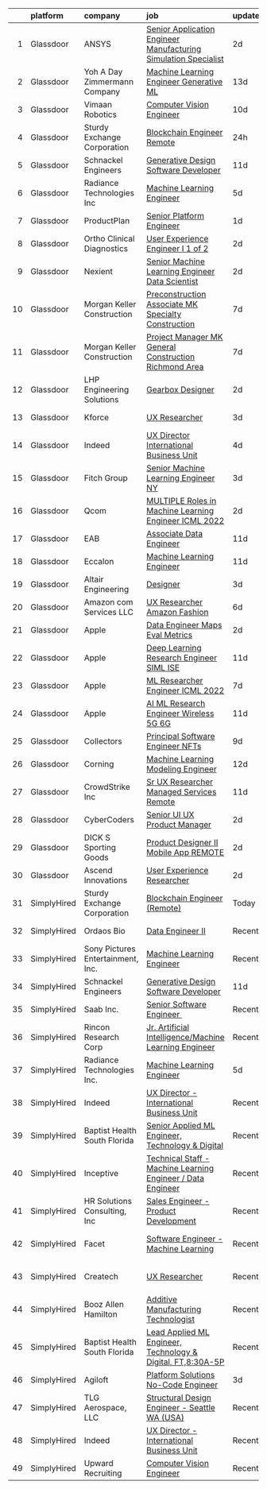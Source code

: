 

|    | platform    | company                           | job                                                                                                                                                                                                                                                                                                                                                                                                                                                                                                                                                                                                                                                                                                                                                                                                                                                                                                                                                                                                                                                                                                                                                                                                                                                                                                                                                                                 | update_time   | location                    |
|---:|:------------|:----------------------------------|:------------------------------------------------------------------------------------------------------------------------------------------------------------------------------------------------------------------------------------------------------------------------------------------------------------------------------------------------------------------------------------------------------------------------------------------------------------------------------------------------------------------------------------------------------------------------------------------------------------------------------------------------------------------------------------------------------------------------------------------------------------------------------------------------------------------------------------------------------------------------------------------------------------------------------------------------------------------------------------------------------------------------------------------------------------------------------------------------------------------------------------------------------------------------------------------------------------------------------------------------------------------------------------------------------------------------------------------------------------------------------------|:--------------|:----------------------------|
|  1 | Glassdoor   | ANSYS                             | [Senior Application Engineer   Manufacturing Simulation Specialist](https://www.glassdoor.com/partner/jobListing.htm?pos=107&ao=1110586&s=58&guid=00000182101462b188a107f34557cf79&src=GD_JOB_AD&t=SR&vt=w&cs=1_451ec3a1&cb=1658127148069&jobListingId=1008007293644&cpc=F41FEAB56D215062&jrtk=3-0-1g8818onokf1c801-1g8818ooai7lr800-21c2375bc4b679a4--6NYlbfkN0C1CYJ5HQK12A7y0ZBhFhW3e-LGRaOWowYCOYawr20fAEqcDIfPVtibm8xm15mGcS_lo3e3_y55i-iNl6kLvH8sNJQ3JC3naHHw13crspdD4xI4_lTxCJ3M6a_C482OGnJYiTDpzdKBLvnYByxtMyC4YOdJgj09_L-VGI36NDsSpm4eevkWl7p-HGPVKdbirJ6hswX4jJ0W67pBQN2S2h3-Swa67V-8nX9wkG3_xieuyC2bY_v3WoA3nO20VrrvnQSzIcxgiPqXHf-bVgDeUyhoev5Bp8zENgxdYrSf8Ic0O39gJjzNDIYbX6_ElApuwQsW0eTfBVHRjDIFwosupRyMRyk-BVQnG6_XcVfkuRLa_0vWklaqf9SjS6p-58pRm-rrLjq3wZjMtPLSxOv5umRTRz_yTWWQXMtbV3BWqGhNlrfTEk85QjuI9K-DVpNsShlXiNKc-e_4fBIp9OaK3u1JuLHBzOCUVx00Fw0SeoXg71FuZPiBB_kHJo6fXh_J7GgrLohwnHMRAU_m1QIqU2Ey6Dcv9BmK5i8imXMW4KSLyWpDLloTELMk)                                                                                                                                                                                                                                                                                                                                                                                                                             | 2d            | Evanston, IL                |
|  2 | Glassdoor   | Yoh  A Day   Zimmermann Company   | [Machine Learning Engineer    Generative ML ](https://www.glassdoor.com/partner/jobListing.htm?pos=102&ao=1110586&s=58&guid=00000182101462b188a107f34557cf79&src=GD_JOB_AD&t=SR&vt=w&ea=1&cs=1_a078d922&cb=1658127148069&jobListingId=1007982759644&cpc=BAB9AA3F436D8911&jrtk=3-0-1g8818onokf1c801-1g8818ooai7lr800-3ef156ec08f33186--6NYlbfkN0Ae6Qmv8rNb3d5rEsMPL_plhvilYeiJERi7JqghURwQ9bq2mHgMGRGPHap0kt02TPhHoArRrIPDXB0Fm3NSxLJwWlAXpSoHydXD7YYEjQfYp-wt_j4lfGDfKIbzND_9EtD4wiBxpi_5Fu1gPRC5CvPWqwejtozptTMLVK4J_uv5kUAtnlLbzUmWTr6doRMOdPrn2nBDmp3AnE_QMAFh-ENaykM4N9z7tzkG76jZgu2BURAhwMar61j1XAbgFhJw0ssmKVF4yNJ7JIEz8PkvKYcR8mmlOkQ6vo9BBZ9VaUhuBGGbdd7sWz2uhGzGxR3b-ESyTZAzeGD6ipRJte-Kv7CMXQQulsH2OQRrTkOfGEE2RWgACfhsG4e78SOJxAjXS2SIlR9DAEBcphl5JIPVz0931wFXyHs47IdHUirTmbGmtDpA8ZEJsawES4PZWqEyq_iEdV1bgEHgDQFXm0fIehBPVsDTygSYZG75xWjqcZCtbA%3D%3D)                                                                                                                                                                                                                                                                                                                                                                                                                                                                                                                  | 13d           | Mountain View, CA           |
|  3 | Glassdoor   | Vimaan Robotics                   | [Computer Vision Engineer](https://www.glassdoor.com/partner/jobListing.htm?pos=126&ao=1136043&s=58&guid=00000182101462b188a107f34557cf79&src=GD_JOB_AD&t=SR&vt=w&cs=1_8bf7f185&cb=1658127148073&jobListingId=1007990218816&jrtk=3-0-1g8818onokf1c801-1g8818ooai7lr800-478aadadec11aaa1-)                                                                                                                                                                                                                                                                                                                                                                                                                                                                                                                                                                                                                                                                                                                                                                                                                                                                                                                                                                                                                                                                                           | 10d           | Santa Clara, CA             |
|  4 | Glassdoor   | Sturdy Exchange Corporation       | [Blockchain Engineer  Remote ](https://www.glassdoor.com/partner/jobListing.htm?pos=115&ao=1136043&s=58&guid=00000182101462b188a107f34557cf79&src=GD_JOB_AD&t=SR&vt=w&ea=1&cs=1_d7e042e4&cb=1658127148070&jobListingId=1008010329731&jrtk=3-0-1g8818onokf1c801-1g8818ooai7lr800-7d55b355f04952f3-)                                                                                                                                                                                                                                                                                                                                                                                                                                                                                                                                                                                                                                                                                                                                                                                                                                                                                                                                                                                                                                                                                  | 24h           | Remote                      |
|  5 | Glassdoor   | Schnackel Engineers               | [Generative Design Software Developer](https://www.glassdoor.com/partner/jobListing.htm?pos=101&ao=1110586&s=58&guid=00000182101462b188a107f34557cf79&src=GD_JOB_AD&t=SR&vt=w&ea=1&cs=1_00fd07c8&cb=1658127148069&jobListingId=1007987458836&cpc=0B561D89933DD0A0&jrtk=3-0-1g8818onokf1c801-1g8818ooai7lr800-7e547bc3bbec425b--6NYlbfkN0BrTPNwjDoELvBVia9gkET74rNEsU_fi4RRK14NiMbuskwBmYiUl43ITcLe-zL9azDC2bpr2SCa5atbsWtVarJGFgRc_UdXsaXv9eSq5MhWIbYHXS2iNjxtl57jP_-YbQkWhoL7t-RZsYxZUoCrAWVDMEXxgRFdx9CQTy9-cnfIsIM4DpLEIpgy2J1BXSAbDoa6heqjrmz_j2NVbQMTK-HEeEb281TpSdyPUYrq-LhUgH5n11Zjq1lw-wjjTVX2kfEk6G2ofWAeWaTabWKb5h4ypBn5u_WdAKPYttT2x-NrR_-YyKgbSEebWpP9WC0_bbeAJx01KZoTHZefVe0It8ODx0UsIkSJ80d0dwb1xfMX7wPgpS8l1qDn_uUBJJfr38c-jsjTAoUh2SZmPi0m9VQrOQeMGbV1mWcWIjD5twxy4be1GHsKn8GiRCwzaUicZQ39FGqtdqq6m6p0IU5hbD1uWnMHiRsBvSMBOw_W-f1d2eYM5om4tPANWzQ-Qt93TYA61TX6LtuopQM2je1OcP5yXjwmJbjbg9s%3D)                                                                                                                                                                                                                                                                                                                                                                                                                                                                       | 11d           | Omaha, NE                   |
|  6 | Glassdoor   | Radiance Technologies Inc         | [Machine Learning Engineer](https://www.glassdoor.com/partner/jobListing.htm?pos=121&ao=1136043&s=58&guid=00000182101462b188a107f34557cf79&src=GD_JOB_AD&t=SR&vt=w&ea=1&cs=1_82af1f40&cb=1658127148071&jobListingId=1008001619467&jrtk=3-0-1g8818onokf1c801-1g8818ooai7lr800-2b17d835cad19686-)                                                                                                                                                                                                                                                                                                                                                                                                                                                                                                                                                                                                                                                                                                                                                                                                                                                                                                                                                                                                                                                                                     | 5d            | Beavercreek, OH             |
|  7 | Glassdoor   | ProductPlan                       | [Senior Platform Engineer](https://www.glassdoor.com/partner/jobListing.htm?pos=127&ao=1136043&s=58&guid=00000182101462b188a107f34557cf79&src=GD_JOB_AD&t=SR&vt=w&ea=1&cs=1_a2265908&cb=1658127148073&jobListingId=1008009409524&jrtk=3-0-1g8818onokf1c801-1g8818ooai7lr800-fd60eb651355d6fa-)                                                                                                                                                                                                                                                                                                                                                                                                                                                                                                                                                                                                                                                                                                                                                                                                                                                                                                                                                                                                                                                                                      | 1d            | Santa Barbara, CA           |
|  8 | Glassdoor   | Ortho Clinical Diagnostics        | [User Experience Engineer I  1 of 2 ](https://www.glassdoor.com/partner/jobListing.htm?pos=118&ao=1136043&s=58&guid=00000182101462b188a107f34557cf79&src=GD_JOB_AD&t=SR&vt=w&cs=1_03f91a58&cb=1658127148070&jobListingId=1008008589700&jrtk=3-0-1g8818onokf1c801-1g8818ooai7lr800-63d4015c4070fc3e-)                                                                                                                                                                                                                                                                                                                                                                                                                                                                                                                                                                                                                                                                                                                                                                                                                                                                                                                                                                                                                                                                                | 2d            | Rochester, NY               |
|  9 | Glassdoor   | Nexient                           | [Senior Machine Learning Engineer Data Scientist](https://www.glassdoor.com/partner/jobListing.htm?pos=123&ao=1136043&s=58&guid=00000182101462b188a107f34557cf79&src=GD_JOB_AD&t=SR&vt=w&cs=1_52228396&cb=1658127148072&jobListingId=1008008457368&jrtk=3-0-1g8818onokf1c801-1g8818ooai7lr800-8cd60bd847106d8e-)                                                                                                                                                                                                                                                                                                                                                                                                                                                                                                                                                                                                                                                                                                                                                                                                                                                                                                                                                                                                                                                                    | 2d            | Ann Arbor, MI               |
| 10 | Glassdoor   | Morgan Keller Construction        | [Preconstruction Associate   MK Specialty Construction](https://www.glassdoor.com/partner/jobListing.htm?pos=110&ao=1110586&s=58&guid=00000182101462b188a107f34557cf79&src=GD_JOB_AD&t=SR&vt=w&cs=1_71377336&cb=1658127148070&jobListingId=1007994992823&cpc=D69957E0862862E0&jrtk=3-0-1g8818onokf1c801-1g8818ooai7lr800-9872c2b36c3765af--6NYlbfkN0D0ff9e8Lfwlpl5zGbQmpn59AL71QmFd7VKOAnfyjZzp5sdngV8WPgYe0dov1m7Y2k2ZT2tEuC6MQMSJCWrGbiVgFOCmLvK9Oj0jtAdSDq66FSMHqKHYXOBlSaR7qwr74w0btDZExj7m1WhcbLa_mW8GxIHX8QAC_KNea2tfefQzcTjJTEEFoB5A8iwt_KldFgJGm5pK0KBQrh5cEqcjWxBWp_JJqwWG16c3Ydkyb7oCnItaEBPZ7q1U--fJbyc65JzLr7ctgzTp31q8Efnn39zGUkStUf7wJxe3IPgbr73CC3C1f1yLXI_S4RMoQaoSPYjHvh8I3FfzPGUlzOpz_3Er1jjS01ZCpOtxiveb0-mXJh-dtkYbBShV5Kh3k9ibLGQ1H6KWZpjkOzybB72cqhS5jWylnaIBeBaHLkwnKBN8ioeWMwruaqhZjWx5uztZfcjYrKy8LYqjeNohkR5YxdUuiUzBKGj5Qw%3D)                                                                                                                                                                                                                                                                                                                                                                                                                                                                                                                           | 7d            | Frederick, MD               |
| 11 | Glassdoor   | Morgan Keller Construction        | [Project Manager   MK General Construction Richmond Area](https://www.glassdoor.com/partner/jobListing.htm?pos=112&ao=1110586&s=58&guid=00000182101462b188a107f34557cf79&src=GD_JOB_AD&t=SR&vt=w&cs=1_ba0570ed&cb=1658127148070&jobListingId=1007994992903&cpc=1160948BCBA38B5B&jrtk=3-0-1g8818onokf1c801-1g8818ooai7lr800-65d2a9abe4056e8a--6NYlbfkN0D0ff9e8Lfwlpl5zGbQmpn59AL71QmFd7VKOAnfyjZzp5sdngV8WPgYe0dov1m7Y2k2ZT2tEuC6MVosuGVqHDHEXdZCGFxWjSCyP0ziKxaqVe5KnoeIJ0V6RKBFE0TLf_B01_lBywN-suZI_jBOOKDVkQst5FJ58k-dfxDVYb-14JA4lmOFizhA_WGNglKReBAdOgFPtgN3J8RkOe2Eb5pOONcnlTCmfju5vt8RQG5z42YaKnQdNEx4GkFvDO2oN26gCXHOx1M6nMlQeC_C-gED93WU3qmEDdwQYUVc2ydVS0I1A4UMINyYMqGSCwpgzO0_QFjTkYyi8MAxzP4-NpJTLMjqor_L_7ydd4EC5yg5v-12kgNyumXY9spjWoX6FERn9nMq5mXym1OrrFiCAQKL549nr4M1gW4-V13X1MJ7u3uRWbHOvLgkup_NkhKO1f5EpNq3fkxbXPdONuXsDfrdrMZLWpzdINU%3D)                                                                                                                                                                                                                                                                                                                                                                                                                                                                                                                         | 7d            | Richmond, VA                |
| 12 | Glassdoor   | LHP Engineering Solutions         | [Gearbox Designer](https://www.glassdoor.com/partner/jobListing.htm?pos=124&ao=1136043&s=58&guid=00000182101462b188a107f34557cf79&src=GD_JOB_AD&t=SR&vt=w&ea=1&cs=1_f816e9db&cb=1658127148072&jobListingId=1008008477798&jrtk=3-0-1g8818onokf1c801-1g8818ooai7lr800-1593ba4b841fd41b-)                                                                                                                                                                                                                                                                                                                                                                                                                                                                                                                                                                                                                                                                                                                                                                                                                                                                                                                                                                                                                                                                                              | 2d            | Novi, MI                    |
| 13 | Glassdoor   | Kforce                            | [UX Researcher](https://www.glassdoor.com/partner/jobListing.htm?pos=111&ao=1110586&s=58&guid=00000182101462b188a107f34557cf79&src=GD_JOB_AD&t=SR&vt=w&cs=1_96c84a4b&cb=1658127148070&jobListingId=1008005891397&cpc=6FC5BA77C9A4CD78&jrtk=3-0-1g8818onokf1c801-1g8818ooai7lr800-e4c2b24613f928ce--6NYlbfkN0C5IatSLh_Ak1q39eQQoPIxD737RW9NeiYGvIRXkrLjEBkC4LI6KweFWWPiS1PvvlyTklMnnQ_buaV2_SkKGWvccSW_mylaG-durmWOS5mcSmVMDNnowR7oX6Ew1L-J_Jdqxvap4ARkWXSzg1LAe2Z95TsAVoesQzNv57Zw9RvXkDA6FNji0b0_El72l3l7pu7CRMG7qWCBi6cWlUvSEGG5ite8WC5xGUgjHZwDVsuIq4FRUuhxchaWEzuZcPMPa3lQxFK-1i6UG2bnEnBWMuzyvcRQ2HC4Qv9jSj5xHFwy51ilW2964Qvrl6ONIHKP9AOBePotzsI6AgkreaKVX-97-V7JRDBEmTOYnqniNJG8MFNGv0ca-yUp1B2Mi3EABrpO9mqGu0eBLCXT0KiLqblfasLq3vOCAxDIZbsIb4f1M6BLZ7oUPY6kqD37bgVK5Nas6bVpkc7BD0TRklbQQS5SoldiAZlUrpz2lEdBIq2mpO96N3nwVLj2d-gUTsO-Qks9yLDC5f5Qz3Tj8LSk4wK7P4vRdvpp4ofANloh_fYI1U2QgZFBXk7sThRcCXD-1NMKwrQPKHsv1ENLdXdrjtr9mXkYFvZQLmVk-z52qTaYvQ%3D%3D)                                                                                                                                                                                                                                                                                                                                                                                                                     | 3d            | Waltham, MA                 |
| 14 | Glassdoor   | Indeed                            | [UX Director   International Business Unit](https://www.glassdoor.com/partner/jobListing.htm?pos=106&ao=1110586&s=58&guid=00000182101462b188a107f34557cf79&src=GD_JOB_AD&t=SR&vt=w&cs=1_437d83f7&cb=1658127148069&jobListingId=1008003455817&cpc=6FC5BA77C9A4CD78&jrtk=3-0-1g8818onokf1c801-1g8818ooai7lr800-12a35c0bb8946138--6NYlbfkN0CiRNM7CVr8YueLFKlzwbFWI0o7IjV438l4sVrvKZ0flpURU_mqoI8E88RAJZx1_nTkZ66jLzLpp7pxUXlPejWUWxDbA0OHNofVa2VB5uSiK_1Xjp25AagUdAinrW-YhMVJJrjARab2yH6d5DJM4WyYoC1S_yOdKy_al4nvFIV5hv5m2Mj8WrpUp6SvlL-mWWvRU3-0hpu_3lkdtHFiAZwGyWsOUQyaOAIOXuoRae_X0DL5EztCIlqD8EDyXgsO_Rm6Gl2yESymR3lRvWK6Qa1dWcLIOSPcxTssZiYcb0MCfpGT0VWh-p8Q8AVOJxpwux94-lvyyRtz1FjYFwppluokQeBIpqVGhTCXV6yxaFn-Sd-N4UCAH6cKpjhdG72-wQNi2vodwOsBbfBE9bQphY4f99JAjqtEIh2lTuxG3Soddui401c7gjzAtbQ8KgzEE4QikEmopN1fCK8JGqfpeVCs_4D4vQPXC95s5502k2XKXAXLTJLoRpQmXdTe9v-T_BgdzTzSVdJOZg%3D%3D)                                                                                                                                                                                                                                                                                                                                                                                                                                                                                         | 4d            | New York, NY                |
| 15 | Glassdoor   | Fitch Group                       | [Senior Machine Learning Engineer  NY](https://www.glassdoor.com/partner/jobListing.htm?pos=125&ao=1136043&s=58&guid=00000182101462b188a107f34557cf79&src=GD_JOB_AD&t=SR&vt=w&cs=1_42f202b9&cb=1658127148072&jobListingId=1008006587390&jrtk=3-0-1g8818onokf1c801-1g8818ooai7lr800-ec874135c433fd6d-)                                                                                                                                                                                                                                                                                                                                                                                                                                                                                                                                                                                                                                                                                                                                                                                                                                                                                                                                                                                                                                                                               | 3d            | New York, NY                |
| 16 | Glassdoor   | Qcom                              | [MULTIPLE Roles in Machine Learning Engineer ICML 2022](https://www.glassdoor.com/partner/jobListing.htm?pos=116&ao=1136043&s=58&guid=00000182101462b188a107f34557cf79&src=GD_JOB_AD&t=SR&vt=w&cs=1_f3450e32&cb=1658127148070&jobListingId=1008008312368&jrtk=3-0-1g8818onokf1c801-1g8818ooai7lr800-54bf61d0ed1361c2-)                                                                                                                                                                                                                                                                                                                                                                                                                                                                                                                                                                                                                                                                                                                                                                                                                                                                                                                                                                                                                                                              | 2d            | San Diego, CA               |
| 17 | Glassdoor   | EAB                               | [Associate Data Engineer](https://www.glassdoor.com/partner/jobListing.htm?pos=122&ao=1136043&s=58&guid=00000182101462b188a107f34557cf79&src=GD_JOB_AD&t=SR&vt=w&cs=1_d8c0e879&cb=1658127148071&jobListingId=1007987430798&jrtk=3-0-1g8818onokf1c801-1g8818ooai7lr800-65a1060564fdef46-)                                                                                                                                                                                                                                                                                                                                                                                                                                                                                                                                                                                                                                                                                                                                                                                                                                                                                                                                                                                                                                                                                            | 11d           | Remote                      |
| 18 | Glassdoor   | Eccalon                           | [Machine Learning Engineer](https://www.glassdoor.com/partner/jobListing.htm?pos=119&ao=1136043&s=58&guid=00000182101462b188a107f34557cf79&src=GD_JOB_AD&t=SR&vt=w&ea=1&cs=1_4a4e51d8&cb=1658127148071&jobListingId=1007987494120&jrtk=3-0-1g8818onokf1c801-1g8818ooai7lr800-1be63e6e10b503d5-)                                                                                                                                                                                                                                                                                                                                                                                                                                                                                                                                                                                                                                                                                                                                                                                                                                                                                                                                                                                                                                                                                     | 11d           | Hanover, MD                 |
| 19 | Glassdoor   | Altair Engineering                | [Designer](https://www.glassdoor.com/partner/jobListing.htm?pos=128&ao=1136043&s=58&guid=00000182101462b188a107f34557cf79&src=GD_JOB_AD&t=SR&vt=w&cs=1_4a659e03&cb=1658127148073&jobListingId=1008006488984&jrtk=3-0-1g8818onokf1c801-1g8818ooai7lr800-c3da16eb45760725-)                                                                                                                                                                                                                                                                                                                                                                                                                                                                                                                                                                                                                                                                                                                                                                                                                                                                                                                                                                                                                                                                                                           | 3d            | Troy, MI                    |
| 20 | Glassdoor   | Amazon com Services LLC           | [UX Researcher  Amazon Fashion](https://www.glassdoor.com/partner/jobListing.htm?pos=120&ao=1136043&s=58&guid=00000182101462b188a107f34557cf79&src=GD_JOB_AD&t=SR&vt=w&cs=1_4fb76284&cb=1658127148071&jobListingId=1007998212290&jrtk=3-0-1g8818onokf1c801-1g8818ooai7lr800-55719db91ea1cfd5-)                                                                                                                                                                                                                                                                                                                                                                                                                                                                                                                                                                                                                                                                                                                                                                                                                                                                                                                                                                                                                                                                                      | 6d            | Seattle, WA                 |
| 21 | Glassdoor   | Apple                             | [Data Engineer  Maps Eval Metrics](https://www.glassdoor.com/partner/jobListing.htm?pos=103&ao=1110586&s=58&guid=00000182101462b188a107f34557cf79&src=GD_JOB_AD&t=SR&vt=w&cs=1_3c330983&cb=1658127148068&jobListingId=1008008213600&cpc=AC285F3A3ECA6BB0&jrtk=3-0-1g8818onokf1c801-1g8818ooai7lr800-557cf80320424822--6NYlbfkN0BvKrLyj5gPmtZO9T8euul8TCxuuKNOtzRJOomxnwSEodTz2Bc-sPZlt2Zgji_QUXE3DD0WUZF1YQhhBYdLCQ_Q0lqNULqmC_nUZkTWWm7veIJBXAsga9IGFFbgSXXCwLf7RIqd6nhHDrIBJkYFx1HwDFHyJcwzr61pT9o48YJzG_z1F7ulsJP5nDWd0CpiK5ct1LL2ZDfTCUTW5GrDSLIxZbZx-XYyWAXIqHpXYdinrGPAsGnIUUcctK8JIVH2Ef3Gw2G4CE97Hg2-Dw49L5zWWPMTdTnQotO4G0YPCsJXXanD8hBFfMM1jL0DbGKLbFN_cp8jOYheWDOyYUtlZuxaOWrCdGq2ja3h1_8wVVzVcExTjwJNYdWVyWONFV4puAnj2Rs1uhRlqM6Mj5lsTqgxWP-Q593_LNs0O7OeOji2WRhWiUTqux8CYmfl97e72xfGsAeOWFoCN_CjzPzvMlRFfwIx09CohAEjNqSokDK1I34Qxlqw8a7rsWL3qX6LCKnnJBdFJGNqdDi3m1miclTioE1hQuPSx8pSfcULJx1TN4kyLS2YgD-oBphqVRf8L-ukhiqDK-qLp7cJ_tkfCFGmaf8x8YekNAoCJkFFuzWJklWINzF0wGyy_gBGiaNAMfVQjoEkIYJTQlc2sGudL1np7W7w6J6kVJp_9MRobb3X8kll-HJbtupADVhXzLhN7Sq2JEg6JRlsFlq1BbmGSRH0HVdlIjvTTGaudsrwWU3vTMhF9xKr4v-1sAzcTtbsuxiiMna3aUdCtpElPMFGv9oPLwkaiPNGfLq-NhXXThbTegVrPo43Tx0KJG7EzS5Kqigh3_8b-JGIORu-v_Xd_uuppYIfWL9sFBbugfceFEKkrEfMX1wQQZscuD0tjCuiK9g2OfIgLWNHjXOjJOhfBjYEq89VE-ZanptcUPD9gUUrRRrT1kO4pk_mh9tUHJCFkLUY7YjNcQ-lRg%3D%3D)                                  | 2d            | Cupertino, CA               |
| 22 | Glassdoor   | Apple                             | [Deep Learning Research Engineer   SIML  ISE](https://www.glassdoor.com/partner/jobListing.htm?pos=108&ao=1110586&s=58&guid=00000182101462b188a107f34557cf79&src=GD_JOB_AD&t=SR&vt=w&cs=1_b3860038&cb=1658127148069&jobListingId=1007986637369&cpc=AC285F3A3ECA6BB0&jrtk=3-0-1g8818onokf1c801-1g8818ooai7lr800-3de73d9d45aeeb15--6NYlbfkN0BvKrLyj5gPmtZO9T8euul8TCxuuKNOtzRJOomxnwSEodTz2Bc-sPZlt2Zgji_QUXHfsWtRQVTn0Zvlg1K81iPpsU79jax1WaPf1c3RZELy9AnFRsDt3ND-tdr4cyApVdeXtYGt8ZVPL84C7QTaJ_wnOjA3TiPp4Y9D-FyxavUByCv0fCFRfKasIBWkd2-bwoqkngoSF9jg32zWy0w60F7SOHQ5R4ELiil1GQQ36XW6KCy0-XFQvQd1xK9SCW1wzKD0w_AdvvH8USjVaBd3xPgOSFm_uP_KMdcLisWIO_j0dK-8l6qPmnIgT4qWk3txzKR_uzflLJj3wzduj5T-7WOlRcnUpP-MSp7m8yWbeu0vh6iOK9F-0HyAhmwm48gS9XEWVdJShocUy-lZlgbeRrfDMveHSmgWoyDGJYJ4NFIxbSh7oPgG4XogNRi83NuXmgQZvFTzW1IrxajJ2u5A1_MTeTRkTX7hY3r7RYVCp8aRScLIXumtY5JE091zMlkvs3ddwCpOgPbbeSKjN5y9vs1ln_hNQgOUzdHNCHBIjqQ2kL4F6muCRYlIjGWEMlR_ATLM9jX-IDUIKbY9HX4cxXz4p2qw48l2IdnmRXq91krDrkWGBg3GwiU2bCWJqEQ1OFuGZpBs36HSAbw3icVQhDxhYzLLv4ou5XfnsqiCXm35PcgOW1QaPBjHoP0XszcPB3d3y7AVXDO6ntjzqBIpHfwalfje2Zk-SGPXPui_3hFP3FuwMS5kWKwL9TqkyeSH8-QNNFv8bKwQjBrhVy5SlmUx9QuS9sC-c5P6kZe5FYEyexaRK--cU6gfU3cfHTsFu-MeCrF6tRzMzzK8J4kBr-nYfNbbtzJGkZc33Cps0cAEKFjUqy_NnKlAm3f9asQ4ahgoL1CiGp9rYamGimRmdAQMZXHntmJrtPcDJQOoUQUwfQDHM2GLaTVGIFQhp6NbdflKnewK-QEjytOfwll0R2nYbfbko_JnHNw%3D)     | 11d           | Cupertino, CA               |
| 23 | Glassdoor   | Apple                             | [ML Researcher   Engineer  ICML 2022 ](https://www.glassdoor.com/partner/jobListing.htm?pos=114&ao=1136043&s=58&guid=00000182101462b188a107f34557cf79&src=GD_JOB_AD&t=SR&vt=w&cs=1_1204236a&cb=1658127148070&jobListingId=1007996386711&jrtk=3-0-1g8818onokf1c801-1g8818ooai7lr800-5cb7fb018f3e457b-)                                                                                                                                                                                                                                                                                                                                                                                                                                                                                                                                                                                                                                                                                                                                                                                                                                                                                                                                                                                                                                                                               | 7d            | Cupertino, CA               |
| 24 | Glassdoor   | Apple                             | [AI ML Research Engineer   Wireless 5G 6G](https://www.glassdoor.com/partner/jobListing.htm?pos=104&ao=1110586&s=58&guid=00000182101462b188a107f34557cf79&src=GD_JOB_AD&t=SR&vt=w&cs=1_d0ed1eb2&cb=1658127148069&jobListingId=1007988604965&cpc=FB7E4A1762AE5BEC&jrtk=3-0-1g8818onokf1c801-1g8818ooai7lr800-783fb6ade06d776f--6NYlbfkN0BvKrLyj5gPmtZO9T8euul8TCxuuKNOtzRJOomxnwSEodTz2Bc-sPZl8WPllYOnI2gt4bcpvk4rjjpceTIx1ze-fyFjpQ8LaoGWozxobRTjMiyMx36dAmBDdK6tEgLCHcpvdRwtryjbi1cjv8e1pnr3ueyM9uYJj1ww3ngqaZBFwBUMaAEDn_X4hAdkdSVx75yFiXJNGPVyYSoWh6FWhEPiSh31GRc-YGBwGkHQljVWsAtSivDfgoFEgdyK3pmAkxQV4TfIz7EkIEKCUPGiVgaDMYXPFiSTU6GwRDti05hCWWVdBkYN-8TFXVOux7oAF7TV6XVUWxngt06JxzKl6aPYowQ8Trq53HRqcuEuRu5ar5ploxCptGTpXlFoYKXaW6LM4EHQxxupzL4VhuVEXruVdzZHpTHo1P-GBYyQSB-aEwlRZZxJn1ZAgzNyVoGSIGcgNpSg-Gu3X4AjcTtOJWwcUdlVV3-_mgQiEF5sFkSegvwI6FfhP5BnGk9CZbZQ4Zjls_N6rrl2VjBdgqUekR8YYaQ9uWz4IvQi8fz3IL7GcouGZSoKJOFnOiQ2i5_T3fS3pgzK3YDvaBnufkgg1mY7wEQ0ty8wXlxoylOwVcxAopH3nPvf-176PlqJufluzoEi0IyDXgC4HCqBb8HPy-RXAVzOVyqK0TEA12IVYrHSGoJHVNRScBVhJeDTB6Z1S7LPGZ0xdoIOgK0Lw_LiDeuMijx0DWCzfJMlZTz8JYOu_wniST42QRpRaS0BmZ-74S-x7GkoUEJoB2dNTHWzKpM6OHR1kBKv31ST4FmxmFWHOujLsPJGJcMNAyr8h8V7jgU7CQMpT4eBHAdiXDO3pca9i8c7-peEhEJDsp9fBcwxNpMyqF6kdOefr7RN9pRMboIsPsuRDJ7N531mqmfP1he5aRU90ZOsd8jOhSNruV5WeDalo2nswIV_0dTsg04MGuBLj1Ay4w2dNY3TTbXqL9UFfOsnBmyWdTA%3D)        | 11d           | San Diego, CA               |
| 25 | Glassdoor   | Collectors                        | [Principal Software Engineer  NFTs](https://www.glassdoor.com/partner/jobListing.htm?pos=105&ao=1110586&s=58&guid=00000182101462b188a107f34557cf79&src=GD_JOB_AD&t=SR&vt=w&cs=1_e94ac570&cb=1658127148069&jobListingId=1007992240823&cpc=FF950A86FEA5DF54&jrtk=3-0-1g8818onokf1c801-1g8818ooai7lr800-9ed9be0b59a4a466--6NYlbfkN0DG4ntHtB_rMsnfhgmnSvK2brktLme1L4SiDeJjQ-izrVOLqRJ5-yjEwoYGp-nj3bUvyNYGi_l_KUFiTCD1_DplnZFSR8Ijd2N4XRtAZl-U-XeP_v7U1b_lLokY6_wqsZffml7bz2bwVqyfq1s9c9G9-p3oDcepYODTwCNK6_awSbEcXDSfiGAGQPUkxO13sIUvgUbsoQL52PdlSxBnz7m0gW5eThMXJT8Ly2ZI7_lfHxtQIkk26pkhp2Zr0iQ0SJZUcOa609QwP1EaPdSTbfXJiPkIXrgJnzpPXna5dQ4ccU-PZpepOiiai0kKrkKNcOuOkb-rRjlEQhGFVzPt6e94UHTc7HzB1JNufKNXYjUCr_-SIcMTgKy6oNRGmxkMgNIRFrzZkdw3UBMzCBfpFS56jHpRNeSg7-xoxITuffD9NxN4SdJ03C2S8yMSCfLXbw6m7_iNy4Bef0FcOBKYhwMENDx7me0VnfxbyXz2r5jJiPbF6zSkjbaOyHUz9QDT4Na8xHldSVjrj30Gf5jDDU7FV3k-c2bPUuEEDOTYnjm6g9pMLSA0kTBsxuUy3hkPrzt3xNQE5j3MUi_xFCqrbOzHwja7GBORyVHSszyx2JOKD0XmNHuqn64uT0uHUFi159sBPMrXrssoGi_jQOj1MLjSS0VqC5eMVc3nhME5oYqbXl1odIH_G2L_IZ6-FEfWUEBWTIBIn8dOjdXsqhBDqU9p5hOCr_r8BM8ll860R_gqNbSriJtR--QH4mIQLEoTugEKxQDenN9YW5svaFJ6OtyjIoNvJtpd6aZkCjCM5vJIuc3uCASENj1MjlCJj88BYItyuYMxUV-DKFznc_Jj_kQ2Xkaf3vTcBc1MoJpFqvGocwEWIEnhIjCZnj0jjBY5qqd_u_g2uxR3daveSLFO6MBylLXbZjdikwirugwUYLnHu35lPnnY6E8Wy0hgnx-Sdnz_X3tTjpkKmZhmBCe_rgauijJbBY9-rBMLR3MW1YaRKA%3D%3D) | 9d            | Santa Ana, CA               |
| 26 | Glassdoor   | Corning                           | [Machine Learning Modeling Engineer](https://www.glassdoor.com/partner/jobListing.htm?pos=117&ao=1136043&s=58&guid=00000182101462b188a107f34557cf79&src=GD_JOB_AD&t=SR&vt=w&cs=1_cb97b0af&cb=1658127148070&jobListingId=1007985113411&jrtk=3-0-1g8818onokf1c801-1g8818ooai7lr800-520d69d3e679490c-)                                                                                                                                                                                                                                                                                                                                                                                                                                                                                                                                                                                                                                                                                                                                                                                                                                                                                                                                                                                                                                                                                 | 12d           | Corning, NY                 |
| 27 | Glassdoor   | CrowdStrike  Inc                  | [Sr  UX Researcher   Managed Services  Remote ](https://www.glassdoor.com/partner/jobListing.htm?pos=109&ao=1110586&s=58&guid=00000182101462b188a107f34557cf79&src=GD_JOB_AD&t=SR&vt=w&cs=1_37878a0c&cb=1658127148069&jobListingId=1007988965747&cpc=8795CF9063CD573D&jrtk=3-0-1g8818onokf1c801-1g8818ooai7lr800-343c66ce87262d4a--6NYlbfkN0Cu2CVlb3GO4Nf7aS8SXsFwjpUbSKkwsJRaJhRnAEdqU_yv6e0u-cLacwZ2HNe9plZNCFlwazzBICdjfCRnETnGO7ZpMey4U1o2Wof_5LiNAzqN65nYPFZ0i4u10AQLjE1klK7CzKVdvBPpCZ0RJJeDUU9tk1QiC6vf3Gk7SIRP2lFWTgi3FuCrhCFNtaSgBKWlmqraiUaO4fggP5O7fgTrDBRQZZedEIFY1LvxugIScpTKdo4ofJgMrOuT0nk3_16YWCmdMcHo_H8tt8T0WOmkgiA9zEloHjPT-rO4c3GFq13Waas1mS4WgUj1mp6IFHNgVwicbxv-Dff3CUBO184Mt8ytrZ6mVop5jGI_qy8wIC4e5GhJO90mh1KbWphg9yp-LbwMSCrD8XEaOO0v2VgpJMNG4iPJU56WG26Bu9vtObWjP2l-Sk1TJg-fJ_Vt0S5n7gki0ti3cmw8lGuIInrHqs2K9UQWiKNT6z5kyu-68CPgWGPBWryrOGNoHmi6sqAvXqIC2Y82X1PqJ-uLaq8klnCWQSgIia8lJAbHsqGBFdR-JOiAy-eeJMAjCV9YjGWPJV7HPNZwJ4JAD6oyXZrzdmEoJyxbwZ8Iyrw6IydngcYeMNafIXrlZfb6qW1DdbbD4D3-2t4VBYBjnqsR0CZfKbkXmQA7TbcPRO3DiRCjPoJjreVfCibQz64gbuW8-q8lxYbiQ88V1i_7-OWT3cE390_aMwsE1uq00rQuNYiVGA%3D%3D)                                                                                                                                                                                                                                                     | 11d           | New York, NY                |
| 28 | Glassdoor   | CyberCoders                       | [Senior UI UX Product Manager](https://www.glassdoor.com/partner/jobListing.htm?pos=113&ao=1110586&s=58&guid=00000182101462b188a107f34557cf79&src=GD_JOB_AD&t=SR&vt=w&ea=1&cs=1_8a08a479&cb=1658127148070&jobListingId=1008008702398&cpc=F41FEAB56D215062&jrtk=3-0-1g8818onokf1c801-1g8818ooai7lr800-2ae4f7acc5f2f470--6NYlbfkN0CpFJQzrgRR8WqXWK1qKKEqALWJw739KlKqr2H-MSI4eoBlI4EFrmor2FYZMP3muM1oRu76nIrQEUqHTpORkFeIazD_-WwBf43UWgeJ5CcJ50ISkt8HG8Do6ChXLCi5tFkePQVwGWac6UqpikIdPAHbj5y8tNYRvXzPMGp1HHYVvKH04pzbUxALtEYSq0okoq16zP0KRAl6eD4vDsFlT9fi_3R3xZNphBW2QM9RaOiDU1ogMu1kMXuNFSZxPf97F2H54zefRDsK2fqo6dFscnXdIHMUbKi-anYwqUAsqVOT4r6_yK47GGfrD5IGfKmthmpNJxYL06_i5UvDHSrklDCJO5dBpBon4jLBhMyXcx0BymVS2i3JB4W1WuC8Mrxq2aJSKlZU_6w-EpDUsxkTl-qzOx_xoY1kpJFBV5kVWXAkz_7N0gpCP6KCopwL-vaYxjd_-qP3K7Qs82PoVrsz1NTHGVJzQvFkYqUZmo6_FFwjF-Vp-SA5-ntRy0gCUullk0VDRoHig_ydq7vqzIt2e9yJGLPOce9NBWw_fgfPn2KDmpDQENcaxQiRq1EdjJvVhFjRK5SM3lQ0VAWQPh16cFLeqxVe7AmWwhPP4eRKfRZH5CEZqnXpgtvfb1-ebvrrfPdBbyhUHzu0WRj7HrZ7MWqyA_s_MQ-rJFFwlA9nf_8drgcblA3DXibWgJMWNM5yg7lvl1ykcBvFkiLSDjMVm1byFcUlMvn50Ni7ZCr6GuQlAmMF2tG7FSUBmwrnCHYbowMxqy2I8olL5W_8o00MAVoY1BLa72vgAmHbTGyPZay3OSSsl1xJWpUWPGEq1qHn2J9zhdl10HN2MSaEPQc1itbqVlTLnXqoxvWMO70XXFDMURuhi7_UfpIJoUaZLPlJujZ7d7QuPVISuqmMSygCSxXqJv7gceW8w7aCaO-DrIJL-RLJ4uYajl8ftc61eJ30FefVfu_GoAN9tbnT3ISaK6Ohz42ly-lMxqVtc37GiNerGA%3D%3D) | 2d            | Sunnyvale, CA               |
| 29 | Glassdoor   | DICK S Sporting Goods             | [Product Designer II   Mobile App  REMOTE ](https://www.glassdoor.com/partner/jobListing.htm?pos=130&ao=1136043&s=58&guid=00000182101462b188a107f34557cf79&src=GD_JOB_AD&t=SR&vt=w&cs=1_6810ba44&cb=1658127148073&jobListingId=1008008941755&jrtk=3-0-1g8818onokf1c801-1g8818ooai7lr800-be7c7078d6baa20f-)                                                                                                                                                                                                                                                                                                                                                                                                                                                                                                                                                                                                                                                                                                                                                                                                                                                                                                                                                                                                                                                                          | 2d            | Coraopolis, PA              |
| 30 | Glassdoor   | Ascend Innovations                | [User Experience Researcher](https://www.glassdoor.com/partner/jobListing.htm?pos=129&ao=1136043&s=58&guid=00000182101462b188a107f34557cf79&src=GD_JOB_AD&t=SR&vt=w&ea=1&cs=1_38819964&cb=1658127148073&jobListingId=1008009053175&jrtk=3-0-1g8818onokf1c801-1g8818ooai7lr800-2803a83c2794fba5-)                                                                                                                                                                                                                                                                                                                                                                                                                                                                                                                                                                                                                                                                                                                                                                                                                                                                                                                                                                                                                                                                                    | 2d            | Remote                      |
| 31 | SimplyHired | Sturdy Exchange Corporation       | [Blockchain Engineer (Remote)](https://www.simplyhired.com/job/5KgUZjNcxKMMttfrKgJ6b2qxoIU6w_oRU8hNEmA1a10Hx61TCVqP8A?q=generative+engineer)                                                                                                                                                                                                                                                                                                                                                                                                                                                                                                                                                                                                                                                                                                                                                                                                                                                                                                                                                                                                                                                                                                                                                                                                                                        | Today         | Remote                      |
| 32 | SimplyHired | Ordaos Bio                        | [Data Engineer II](https://www.simplyhired.com/job/VCPKKm8Ut_7VCp4VfJAAtV760ygqviDFgZ91vPfY0Tu_P5lUwYaPng?q=generative+engineer)                                                                                                                                                                                                                                                                                                                                                                                                                                                                                                                                                                                                                                                                                                                                                                                                                                                                                                                                                                                                                                                                                                                                                                                                                                                    | Recently      | New York, NY                |
| 33 | SimplyHired | Sony Pictures Entertainment, Inc. | [Machine Learning Engineer](https://www.simplyhired.com/job/1mkmtfVm38EXu_WCSks_O1UMMVKAqKz4u6-x3sE7hm3GuXwOE4k48w?q=generative+engineer)                                                                                                                                                                                                                                                                                                                                                                                                                                                                                                                                                                                                                                                                                                                                                                                                                                                                                                                                                                                                                                                                                                                                                                                                                                           | Recently      | Culver City, CA             |
| 34 | SimplyHired | Schnackel Engineers               | [Generative Design Software Developer](https://www.simplyhired.com/job/KE0-EPFCtTp8eniWTTdVA6iqehRWfXqNBvdE0wHECgCONieSBqtj5A?q=generative+engineer)                                                                                                                                                                                                                                                                                                                                                                                                                                                                                                                                                                                                                                                                                                                                                                                                                                                                                                                                                                                                                                                                                                                                                                                                                                | 11d           | Omaha, NE                   |
| 35 | SimplyHired | Saab Inc.                         | [Senior Software Engineer ﻿](https://www.simplyhired.com/job/Lk44Ll0kVSSeshbW4A3kwR9R6ryZS8LBhavFKU-bJJFFQI6c7ePsng?q=generative+engineer)                                                                                                                                                                                                                                                                                                                                                                                                                                                                                                                                                                                                                                                                                                                                                                                                                                                                                                                                                                                                                                                                                                                                                                                                                                          | Recently      | West Lafayette, IN          |
| 36 | SimplyHired | Rincon Research Corp              | [Jr. Artificial Intelligence/Machine Learning Engineer](https://www.simplyhired.com/job/Yzv6jPEP7zE7_ZonJrqq1cjJCgndo2RkVZHWRnUDQp3KRVrmx248ag?q=generative+engineer)                                                                                                                                                                                                                                                                                                                                                                                                                                                                                                                                                                                                                                                                                                                                                                                                                                                                                                                                                                                                                                                                                                                                                                                                               | Recently      | Centennial, CO +3 locations |
| 37 | SimplyHired | Radiance Technologies Inc.        | [Machine Learning Engineer](https://www.simplyhired.com/job/lhP1V9FhLsd8mGfaqj8WYT4JvKoirfktqnkABJwy4dPx3sEiOMxeOQ?q=generative+engineer)                                                                                                                                                                                                                                                                                                                                                                                                                                                                                                                                                                                                                                                                                                                                                                                                                                                                                                                                                                                                                                                                                                                                                                                                                                           | 5d            | Beavercreek, OH             |
| 38 | SimplyHired | Indeed                            | [UX Director - International Business Unit](https://www.simplyhired.com/job/dM1ysZJlDdbR8EZNlsgzTct0IkrbTTXaHBZS5c96oik2kiLD-V6z9g?q=generative+engineer)                                                                                                                                                                                                                                                                                                                                                                                                                                                                                                                                                                                                                                                                                                                                                                                                                                                                                                                                                                                                                                                                                                                                                                                                                           | Recently      | Austin, TX                  |
| 39 | SimplyHired | Baptist Health South Florida      | [Senior Applied ML Engineer, Technology & Digital](https://www.simplyhired.com/job/w4XfdyKBZzEoHKtw_P4Er5pbiR_NkyvPjfV75RMmKLRbIaSbsjZWeg?q=generative+engineer)                                                                                                                                                                                                                                                                                                                                                                                                                                                                                                                                                                                                                                                                                                                                                                                                                                                                                                                                                                                                                                                                                                                                                                                                                    | Recently      | Florida                     |
| 40 | SimplyHired | Inceptive                         | [Technical Staff - Machine Learning Engineer / Data Engineer](https://www.simplyhired.com/job/nU_pczZ8k_8OLKVUZdqqqLwaQKANdZcg--5NjulzQpo0A-o37XVZkQ?q=generative+engineer)                                                                                                                                                                                                                                                                                                                                                                                                                                                                                                                                                                                                                                                                                                                                                                                                                                                                                                                                                                                                                                                                                                                                                                                                         | Recently      | Remote                      |
| 41 | SimplyHired | HR Solutions Consulting, Inc      | [Sales Engineer - Product Development](https://www.simplyhired.com/job/rpFE5MaZswcnKsII82cyD7Oav5ZNtbyLELzQ2fRaf2-O5diJr9V0Pg?q=generative+engineer)                                                                                                                                                                                                                                                                                                                                                                                                                                                                                                                                                                                                                                                                                                                                                                                                                                                                                                                                                                                                                                                                                                                                                                                                                                | Recently      | Melbourne, FL               |
| 42 | SimplyHired | Facet                             | [Software Engineer - Machine Learning](https://www.simplyhired.com/job/rRl7LpYqGiIowLAwzbrNzMgXtXTFbKgtp-z9fo66PKEqX4Q6nYlO_w?q=generative+engineer)                                                                                                                                                                                                                                                                                                                                                                                                                                                                                                                                                                                                                                                                                                                                                                                                                                                                                                                                                                                                                                                                                                                                                                                                                                | Recently      | San Francisco, CA           |
| 43 | SimplyHired | Createch                          | [UX Researcher](https://www.simplyhired.com/job/i7kHaMs_t4HJbJlYlCbNzuzUNip4IiMfa1iEYNfuICNgoGdDox8jZA?q=generative+engineer)                                                                                                                                                                                                                                                                                                                                                                                                                                                                                                                                                                                                                                                                                                                                                                                                                                                                                                                                                                                                                                                                                                                                                                                                                                                       | Recently      | San Francisco, CA           |
| 44 | SimplyHired | Booz Allen Hamilton               | [Additive Manufacturing Technologist](https://www.simplyhired.com/job/JWUCQAj51M7Fhik0fiyoQQnsCHKfQyV13eTIza8Bzlg0rzmaMl9IMw?q=generative+engineer)                                                                                                                                                                                                                                                                                                                                                                                                                                                                                                                                                                                                                                                                                                                                                                                                                                                                                                                                                                                                                                                                                                                                                                                                                                 | Recently      | Warren, MI                  |
| 45 | SimplyHired | Baptist Health South Florida      | [Lead Applied ML Engineer, Technology & Digital, FT,8:30A-5P](https://www.simplyhired.com/job/bPEqHg7irsI6LT87hED1klw5XllAc00hwjSLpBZAIvvu4x7ryDq1eA?q=generative+engineer)                                                                                                                                                                                                                                                                                                                                                                                                                                                                                                                                                                                                                                                                                                                                                                                                                                                                                                                                                                                                                                                                                                                                                                                                         | Recently      | Florida                     |
| 46 | SimplyHired | Agiloft                           | [Platform Solutions No-Code Engineer](https://www.simplyhired.com/job/SUGGJGzkn5JrK383cEtKnEp1Zv9-X1mUVDTT3nyKpnRujp1rePHl0w?q=generative+engineer)                                                                                                                                                                                                                                                                                                                                                                                                                                                                                                                                                                                                                                                                                                                                                                                                                                                                                                                                                                                                                                                                                                                                                                                                                                 | 3d            | United States               |
| 47 | SimplyHired | TLG Aerospace, LLC                | [Structural Design Engineer - Seattle WA (USA)](https://www.simplyhired.com/job/mvnDWLhVqOcECdoWxeeMjQyCDGBGrPl6HTl6Es086WiBppGtueZB1g?q=generative+engineer)                                                                                                                                                                                                                                                                                                                                                                                                                                                                                                                                                                                                                                                                                                                                                                                                                                                                                                                                                                                                                                                                                                                                                                                                                       | Recently      | Seattle, WA                 |
| 48 | SimplyHired | Indeed                            | [UX Director - International Business Unit](https://www.simplyhired.com/job/dM1ysZJlDdbR8EZNlsgzTct0IkrbTTXaHBZS5c96oik2kiLD-V6z9g?q=generative+engineer)                                                                                                                                                                                                                                                                                                                                                                                                                                                                                                                                                                                                                                                                                                                                                                                                                                                                                                                                                                                                                                                                                                                                                                                                                           | Recently      | Austin, TX +4 locations     |
| 49 | SimplyHired | Upward Recruiting                 | [Computer Vision Engineer](https://www.simplyhired.com/job/rkCRw4L7zZyIjOI7zDuN7ivicgLG8hqhk8yOpjOy7-yVCSDmzkL6ow?q=generative+engineer)                                                                                                                                                                                                                                                                                                                                                                                                                                                                                                                                                                                                                                                                                                                                                                                                                                                                                                                                                                                                                                                                                                                                                                                                                                            | Recently      | Remote                      |